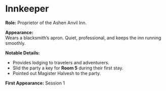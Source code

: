 # Innkeeper

**Role:** Proprietor of the Ashen Anvil Inn.

**Appearance:**  
Wears a blacksmith’s apron. Quiet, professional, and keeps the inn running smoothly.

**Notable Details:**  
- Provides lodging to travelers and adventurers.
- Slid the party a key for **Room 5** during their first stay.
- Pointed out Magister Halvesh to the party.

**First Appearance:** Session 1